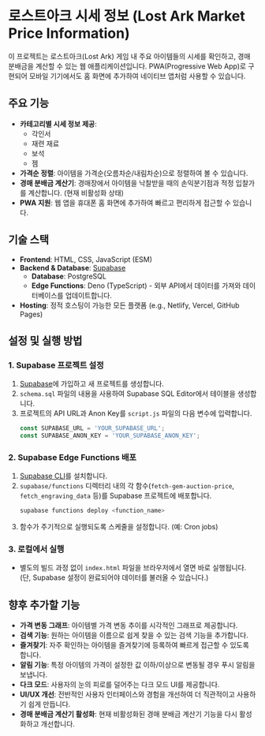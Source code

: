 # 로스트아크 시세 정보 (Lost Ark Market Price Information)

이 프로젝트는 로스트아크(Lost Ark) 게임 내 주요 아이템들의 시세를 확인하고, 경매 분배금을 계산할 수 있는 웹 애플리케이션입니다. PWA(Progressive Web App)로 구현되어 모바일 기기에서도 홈 화면에 추가하여 네이티브 앱처럼 사용할 수 있습니다.

## 주요 기능

- **카테고리별 시세 정보 제공**:
  - 각인서
  - 재련 재료
  - 보석
  - 젬
- **가격순 정렬**: 아이템을 가격순(오름차순/내림차순)으로 정렬하여 볼 수 있습니다.
- **경매 분배금 계산기**: 경매장에서 아이템을 낙찰받을 때의 손익분기점과 적정 입찰가를 계산합니다. (현재 비활성화 상태)
- **PWA 지원**: 웹 앱을 휴대폰 홈 화면에 추가하여 빠르고 편리하게 접근할 수 있습니다.

## 기술 스택

- **Frontend**: HTML, CSS, JavaScript (ESM)
- **Backend & Database**: [Supabase](https://supabase.io/)
  - **Database**: PostgreSQL
  - **Edge Functions**: Deno (TypeScript) - 외부 API에서 데이터를 가져와 데이터베이스를 업데이트합니다.
- **Hosting**: 정적 호스팅이 가능한 모든 플랫폼 (e.g., Netlify, Vercel, GitHub Pages)

## 설정 및 실행 방법

### 1. Supabase 프로젝트 설정

1. [Supabase](https://supabase.io/)에 가입하고 새 프로젝트를 생성합니다.
2. `schema.sql` 파일의 내용을 사용하여 Supabase SQL Editor에서 테이블을 생성합니다.
3. 프로젝트의 API URL과 Anon Key를 `script.js` 파일의 다음 변수에 입력합니다.
   ```javascript
   const SUPABASE_URL = 'YOUR_SUPABASE_URL';
   const SUPABASE_ANON_KEY = 'YOUR_SUPABASE_ANON_KEY';
   ```

### 2. Supabase Edge Functions 배포

1. [Supabase CLI](https://supabase.com/docs/guides/cli)를 설치합니다.
2. `supabase/functions` 디렉터리 내의 각 함수(`fetch-gem-auction-price`, `fetch_engraving_data` 등)를 Supabase 프로젝트에 배포합니다.
   ```bash
   supabase functions deploy <function_name>
   ```
3. 함수가 주기적으로 실행되도록 스케줄을 설정합니다. (예: Cron jobs)

### 3. 로컬에서 실행

- 별도의 빌드 과정 없이 `index.html` 파일을 브라우저에서 열면 바로 실행됩니다. (단, Supabase 설정이 완료되어야 데이터를 불러올 수 있습니다.)

## 향후 추가할 기능

- **가격 변동 그래프**: 아이템별 가격 변동 추이를 시각적인 그래프로 제공합니다.
- **검색 기능**: 원하는 아이템을 이름으로 쉽게 찾을 수 있는 검색 기능을 추가합니다.
- **즐겨찾기**: 자주 확인하는 아이템을 즐겨찾기에 등록하여 빠르게 접근할 수 있도록 합니다.
- **알림 기능**: 특정 아이템의 가격이 설정한 값 이하/이상으로 변동될 경우 푸시 알림을 보냅니다.
- **다크 모드**: 사용자의 눈의 피로를 덜어주는 다크 모드 UI를 제공합니다.
- **UI/UX 개선**: 전반적인 사용자 인터페이스와 경험을 개선하여 더 직관적이고 사용하기 쉽게 만듭니다.
- **경매 분배금 계산기 활성화**: 현재 비활성화된 경매 분배금 계산기 기능을 다시 활성화하고 개선합니다.
